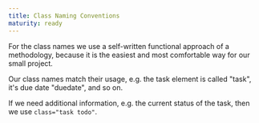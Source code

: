 ```yaml
---
title: Class Naming Conventions
maturity: ready
---
```


For the class names we use a self-written functional approach of a methodology, because it is the easiest and most comfortable way for our small project.

Our class names match their usage, e.g. the task element is called "task", it's due date "duedate", and so on.

If we need additional information, e.g. the current status of the task, then we use `class="task todo"`.
